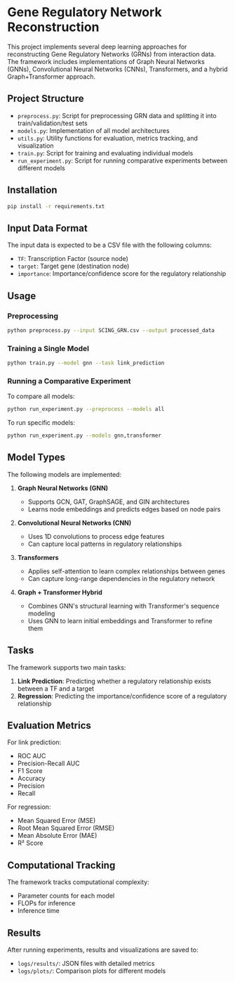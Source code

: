 # Gene Regulatory Network Reconstruction

This project implements several deep learning approaches for reconstructing Gene Regulatory Networks (GRNs) from interaction data. The framework includes implementations of Graph Neural Networks (GNNs), Convolutional Neural Networks (CNNs), Transformers, and a hybrid Graph+Transformer approach.

## Project Structure

- `preprocess.py`: Script for preprocessing GRN data and splitting it into train/validation/test sets
- `models.py`: Implementation of all model architectures
- `utils.py`: Utility functions for evaluation, metrics tracking, and visualization
- `train.py`: Script for training and evaluating individual models
- `run_experiment.py`: Script for running comparative experiments between different models

## Installation

```bash
pip install -r requirements.txt
```

## Input Data Format

The input data is expected to be a CSV file with the following columns:
- `TF`: Transcription Factor (source node)
- `target`: Target gene (destination node)
- `importance`: Importance/confidence score for the regulatory relationship

## Usage

### Preprocessing

```bash
python preprocess.py --input SCING_GRN.csv --output processed_data
```

### Training a Single Model

```bash
python train.py --model gnn --task link_prediction
```

### Running a Comparative Experiment

To compare all models:

```bash
python run_experiment.py --preprocess --models all
```

To run specific models:

```bash
python run_experiment.py --models gnn,transformer
```

## Model Types

The following models are implemented:

1. **Graph Neural Networks (GNN)**
   - Supports GCN, GAT, GraphSAGE, and GIN architectures
   - Learns node embeddings and predicts edges based on node pairs

2. **Convolutional Neural Networks (CNN)**
   - Uses 1D convolutions to process edge features
   - Can capture local patterns in regulatory relationships

3. **Transformers**
   - Applies self-attention to learn complex relationships between genes
   - Can capture long-range dependencies in the regulatory network

4. **Graph + Transformer Hybrid**
   - Combines GNN's structural learning with Transformer's sequence modeling
   - Uses GNN to learn initial embeddings and Transformer to refine them

## Tasks

The framework supports two main tasks:

1. **Link Prediction**: Predicting whether a regulatory relationship exists between a TF and a target
2. **Regression**: Predicting the importance/confidence score of a regulatory relationship

## Evaluation Metrics

For link prediction:
- ROC AUC
- Precision-Recall AUC
- F1 Score
- Accuracy
- Precision
- Recall

For regression:
- Mean Squared Error (MSE)
- Root Mean Squared Error (RMSE)
- Mean Absolute Error (MAE)
- R² Score

## Computational Tracking

The framework tracks computational complexity:
- Parameter counts for each model
- FLOPs for inference
- Inference time

## Results

After running experiments, results and visualizations are saved to:
- `logs/results/`: JSON files with detailed metrics
- `logs/plots/`: Comparison plots for different models

